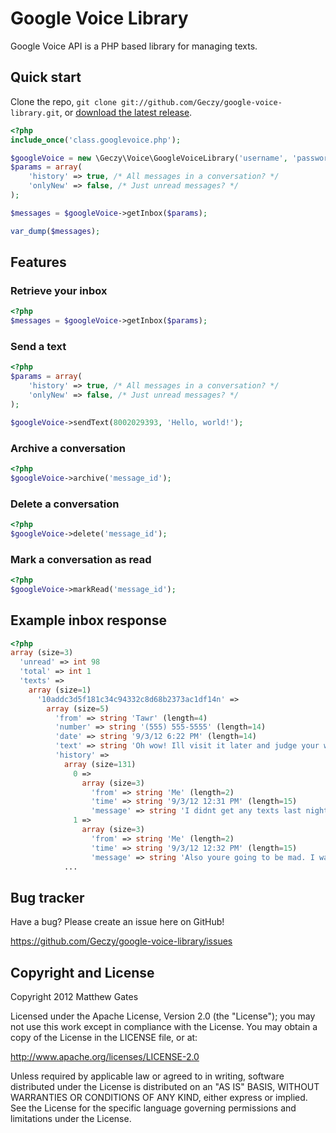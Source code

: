 Google Voice Library
=================

Google Voice API is a PHP based library for managing texts.

Quick start
------------

Clone the repo, `git clone git://github.com/Geczy/google-voice-library.git`, or [download the latest release](https://github.com/Geczy/google-voice-library/zipball/master).

```php
<?php
include_once('class.googlevoice.php');

$googleVoice = new \Geczy\Voice\GoogleVoiceLibrary('username', 'password');
$params = array(
	'history' => true, /* All messages in a conversation? */
	'onlyNew' => false, /* Just unread messages? */
);

$messages = $googleVoice->getInbox($params);

var_dump($messages);
```

Features
------------

### Retrieve your inbox

```php
<?php
$messages = $googleVoice->getInbox($params);
```

### Send a text

```php
<?php
$params = array(
	'history' => true, /* All messages in a conversation? */
	'onlyNew' => false, /* Just unread messages? */
);

$googleVoice->sendText(8002029393, 'Hello, world!');
```

### Archive a conversation

```php
<?php
$googleVoice->archive('message_id');
```

### Delete a conversation

```php
<?php
$googleVoice->delete('message_id');
```

### Mark a conversation as read

```php
<?php
$googleVoice->markRead('message_id');
```

Example inbox response
------------

```php
<?php
array (size=3)
  'unread' => int 98
  'total' => int 1
  'texts' =>
	array (size=1)
	  '10addc3d5f181c34c94332c8d68b2373ac1df14n' =>
		array (size=5)
		  'from' => string 'Tawr' (length=4)
		  'number' => string '(555) 555-5555' (length=14)
		  'date' => string '9/3/12 6:22 PM' (length=14)
		  'text' => string 'Oh wow! Ill visit it later and judge your work. :3' (length=51)
		  'history' =>
			array (size=131)
			  0 =>
				array (size=3)
				  'from' => string 'Me' (length=2)
				  'time' => string '9/3/12 12:31 PM' (length=15)
				  'message' => string 'I didnt get any texts last night >:|' (length=37)
			  1 =>
				array (size=3)
				  'from' => string 'Me' (length=2)
				  'time' => string '9/3/12 12:32 PM' (length=15)
				  'message' => string 'Also youre going to be mad. I wake up and all my ivy is gone. ' (length=63)
			...
```

Bug tracker
-----------

Have a bug? Please create an issue here on GitHub!

https://github.com/Geczy/google-voice-library/issues

Copyright and License
---------------------

Copyright 2012 Matthew Gates

Licensed under the Apache License, Version 2.0 (the "License"); you may not use this work except in
compliance with the License. You may obtain a copy of the License in the LICENSE file, or at:

http://www.apache.org/licenses/LICENSE-2.0

Unless required by applicable law or agreed to in writing, software distributed under the License is
distributed on an "AS IS" BASIS, WITHOUT WARRANTIES OR CONDITIONS OF ANY KIND, either express or implied.
See the License for the specific language governing permissions and limitations under the License.